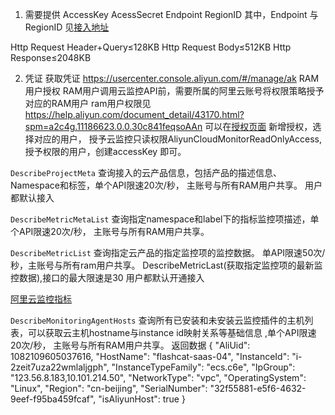 1. 需要提供
AccessKey
AcessSecret 
Endpoint 
RegionID
其中，Endpoint 与 RegionID 见[接入地址](https://help.aliyun.com/document_detail/28616.html?spm=a2c4g.11186623.0.0.30c85d7aFf1Qzc#section-72p-xhs-6qt)

Http Request Header+Query≤128KB
Http Request Body≤512KB
Http Response≤2048KB

2. 凭证
获取凭证 https://usercenter.console.aliyun.com/#/manage/ak
RAM 用户授权
RAM用户调用云监控API前，需要所属的阿里云账号将权限策略授予对应的RAM用户
ram用户权限见 https://help.aliyun.com/document_detail/43170.html?spm=a2c4g.11186623.0.0.30c841feqsoAAn
可以在[授权页面](https://ram.console.aliyun.com/permissions) 新增授权，选择对应的用户，
授予云监控只读权限AliyunCloudMonitorReadOnlyAccess, 授予权限的用户，创建accessKey 即可。

`DescribeProjectMeta`
查询接入的云产品信息，包括产品的描述信息、Namespace和标签，单个API限速20次/秒， 主账号与所有RAM用户共享。
用户都默认接入

`DescribeMetricMetaList`
查询指定namespace和label下的指标监控项描述，单个API限速20次/秒， 主账号与所有RAM用户共享。

`DescribeMetricList`
查询指定云产品的指定监控项的监控数据。 单API限速50次/秒，主账号与所有ram用户共享。
DescribeMetricLast(获取指定监控项的最新监控数据),接口的最大限速是30
用户都默认开通接入

[阿里云监控指标](https://help.aliyun.com/document_detail/163515.htm?spm=a2c4g.11186623.0.0.3ad53c60q3sQz1)


`DescribeMonitoringAgentHosts`
查询所有已安装和未安装云监控插件的主机列表，可以获取云主机hostname与instance id映射关系等基础信息 ,单个API限速20次/秒， 主账号与所有RAM用户共享。
返回数据
{
"AliUid": 1082109605037616,
"HostName": "flashcat-saas-04",
"InstanceId": "i-2zeit7uza22wmlaljgph",
"InstanceTypeFamily": "ecs.c6e",
"IpGroup": "123.56.8.183,10.101.214.50",
"NetworkType": "vpc",
"OperatingSystem": "Linux",
"Region": "cn-beijing",
"SerialNumber": "32f55881-e5f6-4632-9eef-f95ba459fcaf",
"isAliyunHost": true
}

